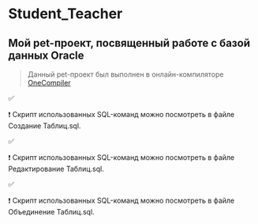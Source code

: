 # Student_Teacher
## Мой pet-проект, посвященный работе с базой данных Oracle </u>
> Данный pet-проект был выполнен в онлайн-компиляторе [OneCompiler](https://onecompiler.com/)

:white_check_mark: 

:heavy_exclamation_mark: Скрипт использованных SQL-команд можно посмотреть в файле Создание Таблиц.sql. 

:white_check_mark:

:heavy_exclamation_mark: Скрипт использованных SQL-команд можно посмотреть в файле Редактирование Таблиц.sql. 

:white_check_mark:

:heavy_exclamation_mark: Скрипт использованных SQL-команд можно посмотреть в файле Объединение Таблиц.sql. 
